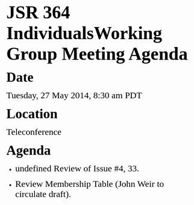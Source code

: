 <font color="#000000"><font face="Times-Roman, serif"><font size="7">**JSR 364 IndividualsWorking Group Meeting Agenda**</font></font></font>

<font color="#000000"><font face="Times-Roman, serif"><font size="6" style="font-size: 27pt">**Date**</font></font></font>

<font color="#000000"><font face="Times-Roman, serif"><font size="5">Tuesday, 27 May 2014, 8:30 am PDT</font></font></font>

<font color="#000000"><font face="Times-Roman, serif"><font size="6" style="font-size: 27pt">**Location**</font></font></font>

<font color="#000000"><font face="Times-Roman, serif"><font size="5">Teleconference</font></font></font>

<font color="#000000"><font face="Times-Roman, serif"><font size="6" style="font-size: 27pt">**Agenda**</font></font></font>

*   <font color="#000000"><font face="Times-Roman, serif"><font size="5"><span style="font-weight: normal">undefined Review of Issue #4, 33\.</span></font></font></font>

*   <font color="#000000"><font face="Times-Roman, serif"><font size="5">Review Membership Table (John Weir to circulate draft).</font></font></font>